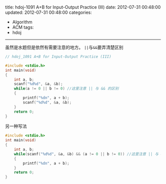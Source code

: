 title: hdoj-1091 A+B for Input-Output Practice (III)
date: 2012-07-31 00:48:00
updated: 2012-07-31 00:48:00
categories:
  - Algorithm
  - ACM
tags:
  - hdoj
---

虽然是水题但是依然有需要注意的地方。
`||`与`&&`要弄清楚区别

```c
// hdoj_1091 A+B for Input-Output Practice (III)

#include <stdio.h>
int main(void)
{
	int a, b;
	scanf("%d%d", &a, &b);
	while(a != 0 || b != 0) //这里注意 || 与 && 的区别
	{
		printf("%dn", a + b);
		scanf("%d%d", &a, &b);
	}
	return 0;
}
```

另一种写法

```c
#include <stdio.h>
int main(void)
{
    int a, b;
    while(scanf("%d%d", &a, &b) && (a != 0 || b != 0)) //这里注意 || 与 && 的区别
    {
        printf("%dn", a + b);
    }
    return 0;
}
```
